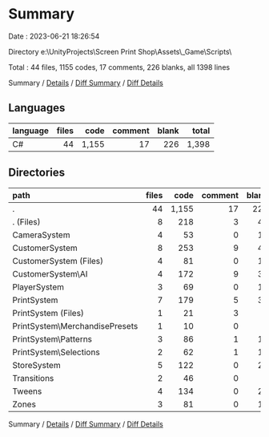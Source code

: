 # Summary

Date : 2023-06-21 18:26:54

Directory e:\\UnityProjects\\Screen Print Shop\\Assets\\_Game\\Scripts\\

Total : 44 files,  1155 codes, 17 comments, 226 blanks, all 1398 lines

Summary / [Details](details.md) / [Diff Summary](diff.md) / [Diff Details](diff-details.md)

## Languages
| language | files | code | comment | blank | total |
| :--- | ---: | ---: | ---: | ---: | ---: |
| C# | 44 | 1,155 | 17 | 226 | 1,398 |

## Directories
| path | files | code | comment | blank | total |
| :--- | ---: | ---: | ---: | ---: | ---: |
| . | 44 | 1,155 | 17 | 226 | 1,398 |
| . (Files) | 8 | 218 | 3 | 41 | 262 |
| CameraSystem | 4 | 53 | 0 | 10 | 63 |
| CustomerSystem | 8 | 253 | 9 | 49 | 311 |
| CustomerSystem (Files) | 4 | 81 | 0 | 16 | 97 |
| CustomerSystem\\AI | 4 | 172 | 9 | 33 | 214 |
| PlayerSystem | 3 | 69 | 0 | 14 | 83 |
| PrintSystem | 7 | 179 | 5 | 35 | 219 |
| PrintSystem (Files) | 1 | 21 | 3 | 4 | 28 |
| PrintSystem\\MerchandisePresets | 1 | 10 | 0 | 1 | 11 |
| PrintSystem\\Patterns | 3 | 86 | 1 | 15 | 102 |
| PrintSystem\\Selections | 2 | 62 | 1 | 15 | 78 |
| StoreSystem | 5 | 122 | 0 | 26 | 148 |
| Transitions | 2 | 46 | 0 | 7 | 53 |
| Tweens | 4 | 134 | 0 | 28 | 162 |
| Zones | 3 | 81 | 0 | 16 | 97 |

Summary / [Details](details.md) / [Diff Summary](diff.md) / [Diff Details](diff-details.md)